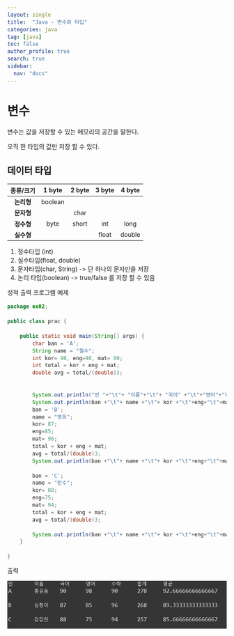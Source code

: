 ```yaml
---
layout: single
title:  "Java - 변수와 타입"
categories: java
tag: [java]
toc: false
author_profile: true
search: true
sidebar:
  nav: "docs"
---
```




# 변수

변수는 값을 저장할 수 있는 메모리의 공간을 말한다.

오직 한 타입의 값만 저장 할 수 있다.





## 데이터 타입

| 종류/크기  | 1 byte  | 2 byte | 3 byte | 4 byte |
| :--------: | :-----: | :----: | :----: | :----: |
| **논리형** | boolean |        |        |        |
| **문자형** |         |  char  |        |        |
| **정수형** |  byte   | short  |  int   |  long  |
| **실수형** |         |        | float  | double |



1. 정수타입 (int)
2. 실수타입(float, double)
3. 문자타입(char, String) -> 단 하나의 문자만을 저장
4. 논리 타입(boolean) -> true/false 를 저장 할 수 있음



성적 출력 프로그램 예제

```java
package ex02;

public class prac {

	public static void main(String[] args) {
		char ban = 'A';
		String name = "철수";
		int kor= 90, eng=98, mat= 90;
		int total = kor + eng + mat;
		double avg = total/(double)3;
		
		
		System.out.println("반 "+"\t"+ "이름"+"\t"+ "국어" +"\t"+"영어"+"\t"+"수학"+"\t"+"합계"+"\t"+"평균"+"\t");
		System.out.println(ban +"\t"+ name +"\t"+ kor +"\t"+eng+"\t"+mat+"\t"+total+"\t"+avg+"\n");
		ban = 'B';
		name = "영희";
		kor= 87; 
		eng=85; 
		mat= 96;
		total = kor + eng + mat;
		avg = total/(double)3;
		System.out.println(ban +"\t"+ name +"\t"+ kor +"\t"+eng+"\t"+mat+"\t"+total+"\t"+avg+"\n");
		
		ban = 'C';
		name = "민수";
		kor= 88; 
		eng=75; 
		mat= 94;
		total = kor + eng + mat;
		avg = total/(double)3;

		System.out.println(ban +"\t"+ name +"\t"+ kor +"\t"+eng+"\t"+mat+"\t"+total+"\t"+avg+"\n");
	}

}
```



출력

![성적 출력](../images2021-12-03-javatype/%EC%84%B1%EC%A0%81%20%EC%B6%9C%EB%A0%A5.JPG)